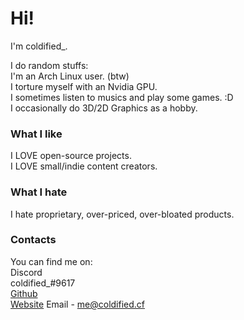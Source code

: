# Hi!

I'm coldified_.  

I do random stuffs:  
I'm an Arch Linux user. (btw)  
I torture myself with an Nvidia GPU.  
I sometimes listen to musics and play some games. :D  
I occasionally do 3D/2D Graphics as a hobby.

### What I like
I LOVE open-source projects.  
I LOVE small/indie content creators. 

### What I hate
I hate proprietary, over-priced, over-bloated products. 

### Contacts
You can find me on:  
Discord  
coldified_#9617  
[Github](https://github.com/coldifiedmk2)  
[Website](https://coldified.cf)
Email - me@coldified.cf
